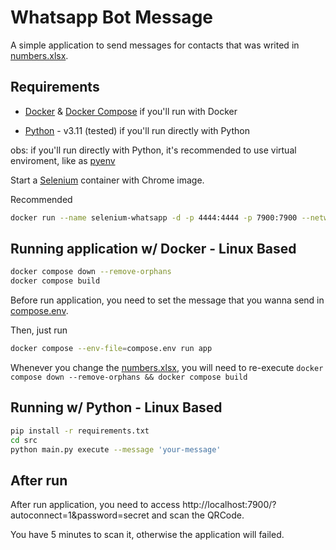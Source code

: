 # Whatsapp Bot Message

A simple application to send messages for contacts that was writed in
[numbers.xlsx](resources/numbers.xlsx).


## Requirements

* [Docker](https://docs.docker.com/get-docker/) & [Docker Compose](https://docs.docker.com/compose/install/) if you'll run with Docker


* [Python](https://www.python.org/downloads/) - v3.11 (tested) if you'll run directly with Python

obs: if you'll run directly with Python, it's recommended to use virtual enviroment, like as [pyenv](https://github.com/pyenv/pyenv)

Start a [Selenium](https://github.com/SeleniumHQ/docker-selenium) container with Chrome image.

Recommended

```bash
docker run --name selenium-whatsapp -d -p 4444:4444 -p 7900:7900 --network host -v /tmp:/tmp -v /dev/shm:/dev/shm --env SE_NODE_MAX_SESSIONS=4 --env SE_NODE_SESSION_TIMEOUT=1800 --env SE_NODE_OVERRIDE_MAX_SESSIONS=TRUE selenium/standalone-chrome:113.0-20230508
```

## Running application w/ Docker - Linux Based

```bash
docker compose down --remove-orphans
docker compose build
```

Before run application, you need to set the message that you wanna send in [compose.env](compose.env).

Then, just run

```bash
docker compose --env-file=compose.env run app
```

Whenever you change the [numbers.xlsx](resources/numbers.xlsx), you will need to re-execute `docker compose down --remove-orphans && docker compose build`

## Running w/ Python - Linux Based

```bash
pip install -r requirements.txt
cd src
python main.py execute --message 'your-message'
```

## After run

After run application, you need to access http://localhost:7900/?autoconnect=1&password=secret and scan the QRCode.

You have 5 minutes to scan it, otherwise the application will failed.
